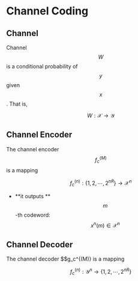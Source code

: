 # Channel Coding

## Channel

Channel $$W$$ is a conditional probability of $$y$$ given $$x$$. That is,

$$
W : \mathcal{X} \rightarrow \mathcal{Y}
$$

## Channel Encoder

The channel encoder $$f_c^{(M)}$$ is a mapping

$$
f_c^{(n)} : \{1,2,\cdots, 2^{nR} \} \rightarrow \mathcal{X}^n
$$

* **it outputs **$$m$$-th codeword: $$x^n(m) \in \mathcal{X}^n$$

## Channel Decoder

The channel decoder \$$g\_c^{(M)} is a mapping

$$
f_c^{(n)} : \mathcal{Y}^n \rightarrow \{1,2,\cdots,2^{nR} \}
$$

​
